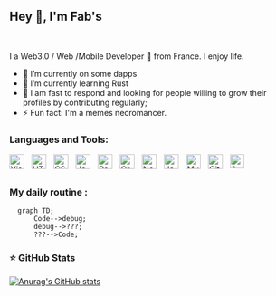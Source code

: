 <h2>Hey 👋, I'm Fab's </h2>
<br />

I a Web3.0 / Web /Mobile Developer 🚀 from France. I enjoy life.


<p align="center">
</p>

- 🔭 I’m currently on some dapps
- 🌱 I’m currently learning Rust
- 💬 I am fast to respond and looking for people willing to grow their profiles by contributing regularly;
- ⚡ Fun fact: I'm a memes necromancer.

<p align="center">


  
  ### Languages and Tools:

<img align="left" alt="Visual Studio Code" width="26px" src="https://cdn.jsdelivr.net/gh/devicons/devicon/icons/vscode/vscode-original.svg" style="padding-right:10px;" />

<img align="left" alt="HTML5" width="26px" src="https://cdn.jsdelivr.net/gh/devicons/devicon/icons/html5/html5-original.svg" style="padding-right:10px;" />
<img align="left" alt="CSS3" width="26px" src="https://cdn.jsdelivr.net/gh/devicons/devicon/icons/css3/css3-original.svg" style="padding-right:10px;" />
<img align="left" alt="JavaScript" width="26px" src="https://cdn.jsdelivr.net/gh/devicons/devicon/icons/javascript/javascript-original.svg" style="padding-right:10px;" />
<img align="left" alt="React" width="26px" src="https://cdn.jsdelivr.net/gh/devicons/devicon/icons/react/react-original.svg" style="padding-right:10px;" />
<img align="left" alt="GraphQL" width="26px" src="https://cdn.jsdelivr.net/gh/devicons/devicon/icons/postgresql/postgresql-original.svg" style="padding-right:10px;" />
<img align="left" alt="Node.js" width="26px" src="https://cdn.jsdelivr.net/gh/devicons/devicon/icons/nodejs/nodejs-original.svg" style="padding-right:10px;" />
<img align="left" alt="Java" width="26px" src="https://cdn.jsdelivr.net/gh/devicons/devicon/icons/java/java-original.svg" style="padding-right:10px;" />
<img align="left" alt="MySQL" width="26px" src="https://cdn.jsdelivr.net/gh/devicons/devicon/icons/mysql/mysql-original.svg" style="padding-right:10px;" />
<img align="left" alt="Git" width="26px" src="https://cdn.jsdelivr.net/gh/devicons/devicon/icons/git/git-original.svg" style="padding-right:10px;" />


<img align="left" alt="AWS" width="25px" src="https://cdn.jsdelivr.net/gh/devicons/devicon/icons/googlecloud/googlecloud-original.svg" style="padding-right:11px;" />

<br />
<br />

### My daily routine :

```mermaid
  graph TD;
      Code-->debug;
      debug-->???;
      ???-->Code;
```
  
### ⭐ GitHub Stats

[![Anurag's GitHub stats](https://github-readme-stats.vercel.app/api?username=lf444&show_icons=true&hide_border=false&?count_private=true&title_color=3B1F94f&icon_color=FFE500&bg_color=09131B&text_color=ffffff&border_color=0c1a25)](https://github.com/anuraghazra/github-readme-stats)
